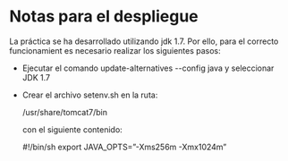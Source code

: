 # Notas para el despliegue
La práctica se ha desarrollado utilizando jdk 1.7. Por ello, para el correcto
funcionamient es necesario realizar los siguientes pasos:

- Ejecutar el comando update-alternatives --config java y seleccionar JDK 1.7
- Crear el archivo setenv.sh en la ruta:
  
  /usr/share/tomcat7/bin

  con el siguiente contenido:
  
  #!/bin/sh
  export JAVA_OPTS=”-Xms256m -Xmx1024m”